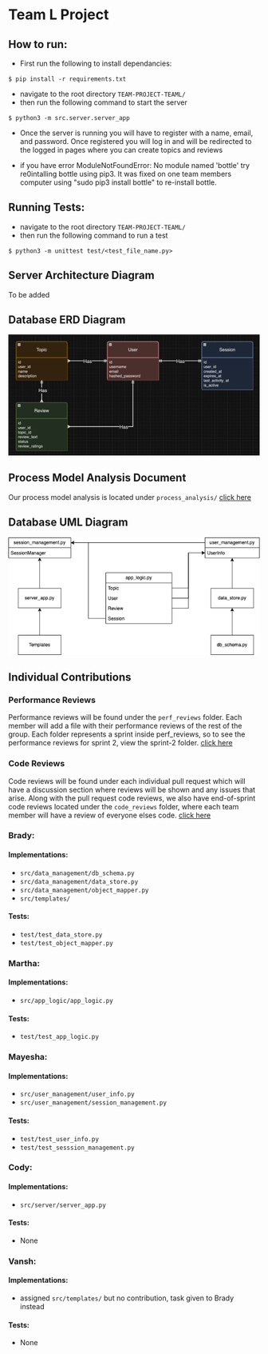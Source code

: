 # Team L Project

## How to run:
- First run the following to install dependancies:
```
$ pip install -r requirements.txt
```
- navigate to the root directory `TEAM-PROJECT-TEAML/`
- then run the following command to start the server
```
$ python3 -m src.server.server_app
```
- Once the server is running you will have to register with a name, email, and password. Once registered you will log in and will be redirected to the logged in pages where you can create topics and reviews

- if you have error ModuleNotFoundError: No module named 'bottle' try re0intalling bottle using pip3. It was fixed on one team members computer using "sudo pip3 install bottle" to re-install bottle.

## Running Tests:
- navigate to the root directory `TEAM-PROJECT-TEAML/`
- then run the following command to run a test
```
$ python3 -m unittest test/<test_file_name.py>
```

## Server Architecture Diagram
To be added

## Database ERD Diagram
![ERD Diagram](static/images/ERD-Diagram.png)

## Process Model Analysis Document
Our process model analysis is located under `process_analysis/` [click here](process_analysis/process_analysis_sprint2.md)

## Database UML Diagram
![UML Diagram](static/images/uml-comp2005.drawio.png)

## Individual Contributions

### Performance Reviews
Performance reviews will be found under the `perf_reviews` folder. Each member will add a file with their performance reviews of the rest of the group. Each folder represents a sprint inside perf_reviews, so to see the performance reviews for sprint 2, view the sprint-2 folder. [click here](perf_reviews/)

### Code Reviews
Code reviews will be found under each individual pull request which will have a discussion section where reviews will be shown and any issues that arise. Along with the pull request code reviews, we also have end-of-sprint code reviews located under the `code_reviews` folder, where each team member will have a review of everyone elses code. [click here](code_reviews/)

### Brady:
#### Implementations:
- `src/data_management/db_schema.py`
- `src/data_management/data_store.py`
- `src/data_management/object_mapper.py`
- `src/templates/`

#### Tests:
- `test/test_data_store.py`
- `test/test_object_mapper.py`

### Martha:
#### Implementations:
- `src/app_logic/app_logic.py`

#### Tests:
- `test/test_app_logic.py`

### Mayesha:
#### Implementations:
- `src/user_management/user_info.py`
- `src/user_management/session_management.py`

#### Tests:
- `test/test_user_info.py`
- `test/test_sesssion_management.py`

### Cody:
#### Implementations:
- `src/server/server_app.py`

#### Tests:
- None

### Vansh:
#### Implementations:
- assigned `src/templates/` but no contribution, task given to Brady instead

#### Tests:
- None